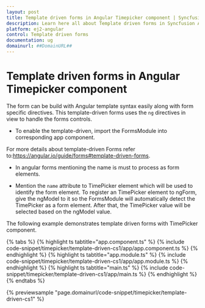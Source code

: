 ```yaml
---
layout: post
title: Template driven forms in Angular Timepicker component | Syncfusion
description: Learn here all about Template driven forms in Syncfusion Angular Timepicker component of Syncfusion Essential JS 2 and more.
platform: ej2-angular
control: Template driven forms 
documentation: ug
domainurl: ##DomainURL##
---
```


# Template driven forms in Angular Timepicker component

The form can be build with Angular template syntax easily along with form specific directives. This template-driven forms uses the `ng` directives in view to handle the forms controls.

* To enable the template-driven,  import the FormsModule into corresponding app component.

For more details about template-driven Forms refer to:<https://angular.io/guide/forms#template-driven-forms>.

* In angular forms mentioning the name is must to process as form elements.

* Mention the `name` attribute to TimePicker element which will be used to identify the form element. To register an TimePicker element to ngForm,  give the ngModel  to it so the FormsModule will  automatically detect the TimePicker as a form element. After that, the TimePicker value will be selected based on the ngModel value.

The following example  demonstrates template driven forms with TimePicker component.

{% tabs %}
{% highlight ts tabtitle="app.component.ts" %}
{% include code-snippet/timepicker/template-driven-cs1/app/app.component.ts %}
{% endhighlight %}
{% highlight ts tabtitle="app.module.ts" %}
{% include code-snippet/timepicker/template-driven-cs1/app/app.module.ts %}
{% endhighlight %}
{% highlight ts tabtitle="main.ts" %}
{% include code-snippet/timepicker/template-driven-cs1/app/main.ts %}
{% endhighlight %}
{% endtabs %}
  
{% previewsample "page.domainurl/code-snippet/timepicker/template-driven-cs1" %}